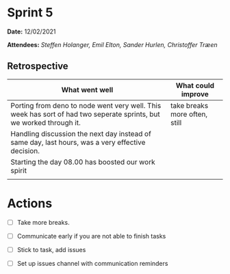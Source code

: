 
# Sprint 5

**Date:** 12/02/2021

**Attendees:** *Steffen Holanger, Emil Elton, Sander Hurlen, Christoffer Træen*

## Retrospective

| What went well                                               | What could improve            |
| ------------------------------------------------------------ | ----------------------------- |
| Porting from deno to node went very well. This week has sort of had two seperate sprints, but we worked through it. | take breaks more often, still |
| Handling discussion the next day instead of same day, last hours, was a very effective decision. |                               |
| Starting the day 08.00 has boosted our work spirit           |                               |
|                                                              |                               |

# Actions

- [ ] Take more breaks.
- [ ] Communicate early if you are not able to finish tasks
- [ ] Stick to task, add issues
- [ ] Set up issues channel with communication reminders

